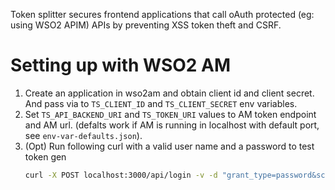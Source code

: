 Token splitter secures frontend applications that call oAuth protected (eg: using WSO2 APIM) APIs by preventing XSS token theft and CSRF.


Setting up with WSO2 AM
=======================

1. Create an application in wso2am and obtain client id and client secret. And pass via to `TS_CLIENT_ID` and `TS_CLIENT_SECRET` env variables.
2. Set `TS_API_BACKEND_URI` and `TS_TOKEN_URI` values to AM token endpoint and AM url. (defalts work if AM is running in localhost with default port, see `env-var-defaults.json`).
3. (Opt) Run following curl with a valid user name and a password to test token gen
   ```sh
   curl -X POST localhost:3000/api/login -v -d "grant_type=password&scope=openid&username=tom&password=tompass" -c /tmp/cookie.txt
   ```
